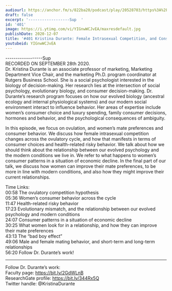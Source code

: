```yaml
---
audiourl: https://anchor.fm/s/822ba20/podcast/play/20528703/https%3A%2F%2Fd3ctxlq1ktw2nl.cloudfront.net%2Fstaging%2F2020-9-2%2Fbc814f77-bf6c-b9ec-bee3-451621861213.m4a
draft: false
excerpt: '------------------Sup  '
id: '401'
image: https://i.ytimg.com/vi/YIGnwWCJvEA/maxresdefault.jpg
publishDate: 2020-12-07
title: '#401 Kristina Durante: Female Intrasexual Competition, and Consumer Choices'
youtubeid: YIGnwWCJvEA
---
```

<div class="timelinks">

------------------Sup  
RECORDED ON SEPTEMBER 28th 2020.  
Dr. Kristina Durante is an associate professor of marketing, Marketing Department Vice Chair, and the marketing Ph.D. program coordinator at Rutgers Business School. She is a social psychologist interested in the biology of decision-making. Her research lies at the intersection of social psychology, evolutionary biology, and consumer decision-making. Dr. Durante’s research program focuses on how our evolved biology (ancestral ecology and internal physiological systems) and our modern social environment interact to influence behavior. Her areas of expertise include women’s consumer choice and luxury spending, family consumer decisions, hormones and behavior, and the psychological consequences of ambiguity.

In this episode, we focus on ovulation, and women’s mate preferences and consumer behavior. We discuss how female intrasexual competition changes across the ovulatory cycle, and how that manifests in terms of consumer choices and health-related risky behavior. We talk about how we should think about the relationship between our evolved psychology and the modern conditions we live in. We refer to what happens to women’s consumer patterns in a situation of economic decline. In the final part of our talk, we discuss how women can improve their mate preferences, to be more in line with modern conditions, and also how they might improve their current relationships.

Time Links:  
<time>00:58</time> The ovulatory competition hypothesis  
<time>05:36</time> Women’s consumer behavior across the cycle  
<time>11:47</time> Health-related risky behavior  
<time>17:23</time> Evolutionary mismatch, and the relationship between our evolved psychology and modern conditions  
<time>24:07</time> Consumer patterns in a situation of economic decline   
<time>30:25</time> What women look for in a relationship, and how they can improve their mate preferences  
<time>43:13</time> The “bad boy effect”  
<time>49:06</time> Male and female mating behavior, and short-term and long-term relationships  
<time>56:20</time> Follow Dr. Durante’s work!

---

Follow Dr. Durante’s work:  
Faculty page: https://bit.ly/2GdWLnB  
ResearchGate profile: https://bit.ly/344Rx5Q  
Twitter handle: @KristinaDurante
</div>

